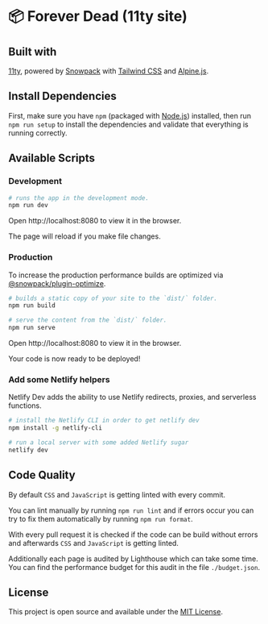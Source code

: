 # 📦 Forever Dead (11ty site)


## Built with
[11ty](https://www.11ty.dev/), powered by [Snowpack](https://www.snowpack.dev/)
with [Tailwind CSS](https://tailwindcss.com) and
[Alpine.js](https://github.com/alpinejs/alpine/).

## Install Dependencies

First, make sure you have `npm` (packaged with
[Node.js](https://nodejs.org)) installed, then run `npm run setup` to install
the dependencies and validate that everything is running correctly.

## Available Scripts

### Development

```bash
# runs the app in the development mode.
npm run dev
```

Open http://localhost:8080 to view it in the browser.

The page will reload if you make file changes.

### Production

To increase the production performance builds are optimized via
[@snowpack/plugin-optimize](https://github.com/pikapkg/snowpack/tree/master/plugins/plugin-optimize).

```bash
# builds a static copy of your site to the `dist/` folder.
npm run build
```

```bash
# serve the content from the `dist/` folder.
npm run serve
```

Open http://localhost:8080 to view it in the browser.

Your code is now ready to be deployed!

### Add some Netlify helpers

Netlify Dev adds the ability to use Netlify redirects, proxies, and serverless functions.

```bash
# install the Netlify CLI in order to get netlify dev
npm install -g netlify-cli

# run a local server with some added Netlify sugar
netlify dev
```

## Code Quality

By default `CSS` and `JavaScript` is getting linted with every commit.

You can lint manually by running `npm run lint` and if errors occur you can try to fix them automatically by running `npm run format`.

With every pull request it is checked if the code can be build without errors and afterwards `CSS` and `JavaScript` is getting linted.

Additionally each page is audited by Lighthouse which can take some time. You can find the performance budget for this audit in the file `./budget.json`.

## License

This project is open source and available under the [MIT License](LICENSE).
